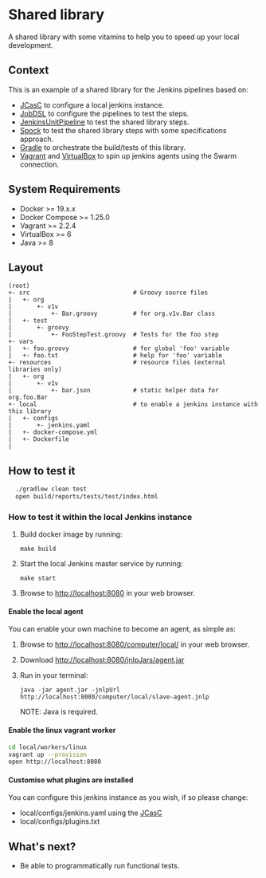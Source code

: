 # Shared library

A shared library with some vitamins to help you to speed up your local development.

## Context

This is an example of a shared library for the Jenkins pipelines based on:

- [JCasC](https://jenkins.io/projects/jcasc/) to configure a local jenkins instance.
- [JobDSL](https://github.com/jenkinsci/job-dsl-plugin/wiki) to configure the pipelines to test the steps.
- [JenkinsUnitPipeline](https://github.com/jenkinsci/JenkinsPipelineUnit) to test the shared library steps.
- [Spock](http://spockframework.org/spock/docs/1.0/introduction.html) to test the shared library steps with some specifications approach.
- [Gradle](https://docs.gradle.org/current/userguide/userguide.html) to orchestrate the build/tests of this library.
- [Vagrant](https://www.vagrantup.com/docs/index.html) and [VirtualBox](https://www.virtualbox.org/wiki/Documentation) to spin up jenkins agents using the Swarm connection.

## System Requirements

- Docker >= 19.x.x
- Docker Compose >= 1.25.0
- Vagrant >= 2.2.4
- VirtualBox >= 6
- Java >= 8

## Layout

```
(root)
+- src                             # Groovy source files
|   +- org
|       +- v1v
|           +- Bar.groovy          # for org.v1v.Bar class
|   +- test
|       +- groovy
|           +- FooStepTest.groovy  # Tests for the foo step
+- vars
|   +- foo.groovy                  # for global 'foo' variable
|   +- foo.txt                     # help for 'foo' variable
+- resources                       # resource files (external libraries only)
|   +- org
|       +- v1v
|           +- bar.json            # static helper data for org.foo.Bar
+- local                           # to enable a jenkins instance with this library
|   +- configs
|       +- jenkins.yaml
|   +- docker-compose.yml
|   +- Dockerfile
|
```

## How to test it

```bash
  ./gradlew clean test
  open build/reports/tests/test/index.html
```

### How to test it within the local Jenkins instance

1. Build docker image by running:

   ```
   make build
   ```

2. Start the local Jenkins master service by running:

   ```
   make start
   ```

3. Browse to <http://localhost:8080> in your web browser.

#### Enable the local agent

You can enable your own machine to become an agent, as simple as:

1. Browse to <http://localhost:8080/computer/local/> in your web browser.

2. Download <http://localhost:8080/jnlpJars/agent.jar>

3. Run in your terminal:

   ```
   java -jar agent.jar -jnlpUrl http://localhost:8080/computer/local/slave-agent.jnlp
   ```
   NOTE: Java is required.

#### Enable the linux vagrant worker

  ```bash
  cd local/workers/linux
  vagrant up --provision
  open http://localhost:8080
  ```

#### Customise what plugins are installed

You can configure this jenkins instance as you wish, if so please change:

* local/configs/jenkins.yaml using the [JCasC](https://jenkins.io/projects/jcasc/)
* local/configs/plugins.txt


## What's next?

- Be able to programmatically run functional tests.
